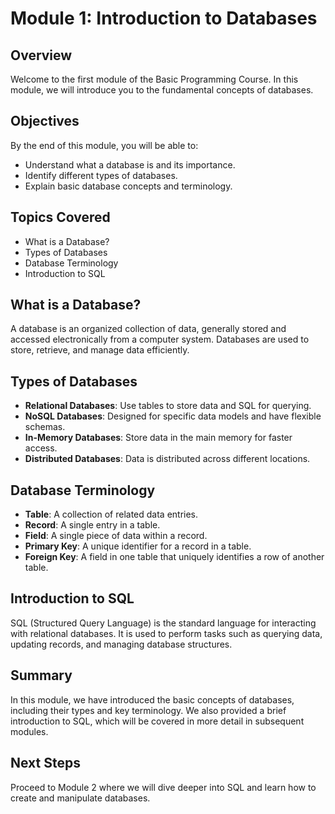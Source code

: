 # Module 1: Introduction to Databases

## Overview
Welcome to the first module of the Basic Programming Course. In this module, we will introduce you to the fundamental concepts of databases.

## Objectives
By the end of this module, you will be able to:
- Understand what a database is and its importance.
- Identify different types of databases.
- Explain basic database concepts and terminology.

## Topics Covered
- What is a Database?
- Types of Databases
- Database Terminology
- Introduction to SQL

## What is a Database?
A database is an organized collection of data, generally stored and accessed electronically from a computer system. Databases are used to store, retrieve, and manage data efficiently.

## Types of Databases
- **Relational Databases**: Use tables to store data and SQL for querying.
- **NoSQL Databases**: Designed for specific data models and have flexible schemas.
- **In-Memory Databases**: Store data in the main memory for faster access.
- **Distributed Databases**: Data is distributed across different locations.

## Database Terminology
- **Table**: A collection of related data entries.
- **Record**: A single entry in a table.
- **Field**: A single piece of data within a record.
- **Primary Key**: A unique identifier for a record in a table.
- **Foreign Key**: A field in one table that uniquely identifies a row of another table.

## Introduction to SQL
SQL (Structured Query Language) is the standard language for interacting with relational databases. It is used to perform tasks such as querying data, updating records, and managing database structures.

## Summary
In this module, we have introduced the basic concepts of databases, including their types and key terminology. We also provided a brief introduction to SQL, which will be covered in more detail in subsequent modules.

## Next Steps
Proceed to Module 2 where we will dive deeper into SQL and learn how to create and manipulate databases.
